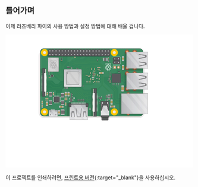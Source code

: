 ## 들어가며

이제 라즈베리 파이의 사용 방법과 설정 방법에 대해 배울 겁니다.

![라즈베리 파이 연결](images/pi-plug-in.gif)

이 프로젝트를 인쇄하려면, [프린트용 버전](https://projects.raspberrypi.org/en/projects/aspberry-pi-setting-up/print){:target="_blank"}을 사용하십시오.
